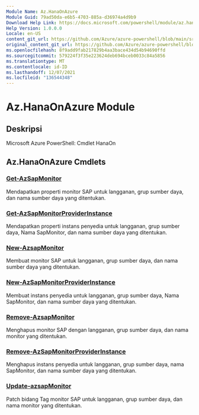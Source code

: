 ```yaml
---
Module Name: Az.HanaOnAzure
Module Guid: 79ad50da-e6b5-4703-885a-d36974a4d9b9
Download Help Link: https://docs.microsoft.com/powershell/module/az.hanaonazure
Help Version: 1.0.0.0
Locale: en-US
content_git_url: https://github.com/Azure/azure-powershell/blob/main/src/HanaOnAzure/help/Az.HanaOnAzure.md
original_content_git_url: https://github.com/Azure/azure-powershell/blob/main/src/HanaOnAzure/help/Az.HanaOnAzure.md
ms.openlocfilehash: 8f9add9fab217829b4aa3bace434d54b94690ffd
ms.sourcegitcommit: 579224f3f35e223624deb694bceb0033c84a5856
ms.translationtype: MT
ms.contentlocale: id-ID
ms.lasthandoff: 12/07/2021
ms.locfileid: "136544348"
---
```

# Az.HanaOnAzure Module
## Deskripsi
Microsoft Azure PowerShell: Cmdlet HanaOn

## Az.HanaOnAzure Cmdlets
### [Get-AzSapMonitor](Get-AzSapMonitor.md)
Mendapatkan properti monitor SAP untuk langganan, grup sumber daya, dan nama sumber daya yang ditentukan.

### [Get-AzSapMonitorProviderInstance](Get-AzSapMonitorProviderInstance.md)
Mendapatkan properti instans penyedia untuk langganan, grup sumber daya, Nama SapMonitor, dan nama sumber daya yang ditentukan.

### [New-AzsapMonitor](New-AzSapMonitor.md)
Membuat monitor SAP untuk langganan, grup sumber daya, dan nama sumber daya yang ditentukan.

### [New-AzSapMonitorProviderInstance](New-AzSapMonitorProviderInstance.md)
Membuat instans penyedia untuk langganan, grup sumber daya, Nama SapMonitor, dan nama sumber daya yang ditentukan.

### [Remove-AzsapMonitor](Remove-AzSapMonitor.md)
Menghapus monitor SAP dengan langganan, grup sumber daya, dan nama monitor yang ditentukan.

### [Remove-AzSapMonitorProviderInstance](Remove-AzSapMonitorProviderInstance.md)
Menghapus instans penyedia untuk langganan, grup sumber daya, nama SapMonitor, dan nama sumber daya yang ditentukan.

### [Update-azsapMonitor](Update-AzSapMonitor.md)
Patch bidang Tag monitor SAP untuk langganan, grup sumber daya, dan nama monitor yang ditentukan.

